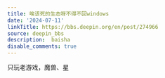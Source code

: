 ```yaml
---
title: 唉该死的生态呀不得不回windows
date: '2024-07-11'
linkTitle: https://bbs.deepin.org/en/post/274966
source: deepin_bbs
description:  baisha 
disable_comments: true
---
```

只玩老游戏，魔兽、星
